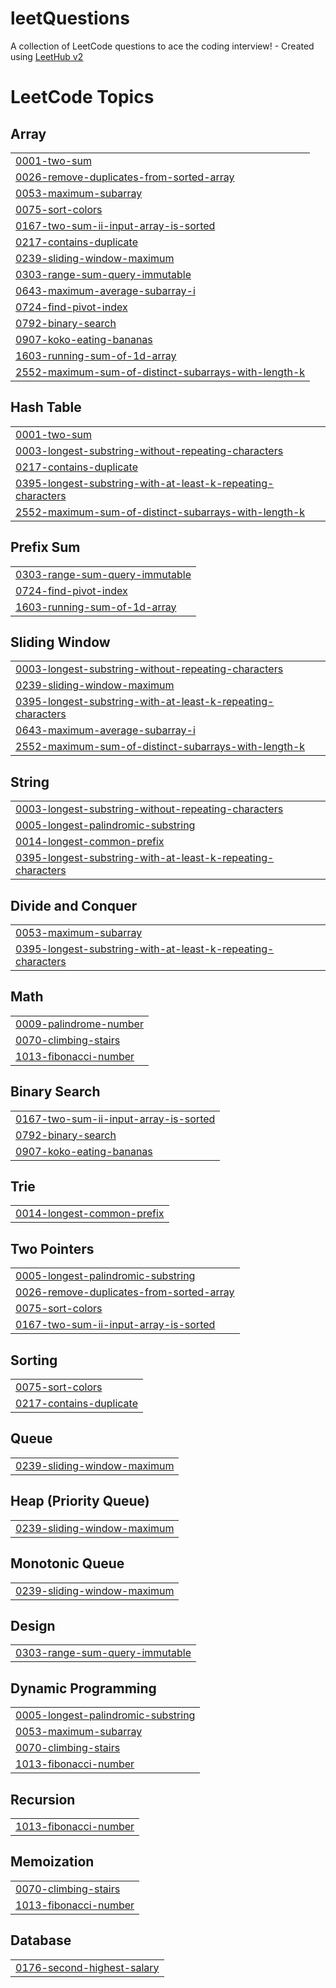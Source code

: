 # leetQuestions
A collection of LeetCode questions to ace the coding interview! - Created using [LeetHub v2](https://github.com/arunbhardwaj/LeetHub-2.0)

<!---LeetCode Topics Start-->
# LeetCode Topics
## Array
|  |
| ------- |
| [0001-two-sum](https://github.com/Aryaranjan13/leetQuestions/tree/master/0001-two-sum) |
| [0026-remove-duplicates-from-sorted-array](https://github.com/Aryaranjan13/leetQuestions/tree/master/0026-remove-duplicates-from-sorted-array) |
| [0053-maximum-subarray](https://github.com/Aryaranjan13/leetQuestions/tree/master/0053-maximum-subarray) |
| [0075-sort-colors](https://github.com/Aryaranjan13/leetQuestions/tree/master/0075-sort-colors) |
| [0167-two-sum-ii-input-array-is-sorted](https://github.com/Aryaranjan13/leetQuestions/tree/master/0167-two-sum-ii-input-array-is-sorted) |
| [0217-contains-duplicate](https://github.com/Aryaranjan13/leetQuestions/tree/master/0217-contains-duplicate) |
| [0239-sliding-window-maximum](https://github.com/Aryaranjan13/leetQuestions/tree/master/0239-sliding-window-maximum) |
| [0303-range-sum-query-immutable](https://github.com/Aryaranjan13/leetQuestions/tree/master/0303-range-sum-query-immutable) |
| [0643-maximum-average-subarray-i](https://github.com/Aryaranjan13/leetQuestions/tree/master/0643-maximum-average-subarray-i) |
| [0724-find-pivot-index](https://github.com/Aryaranjan13/leetQuestions/tree/master/0724-find-pivot-index) |
| [0792-binary-search](https://github.com/Aryaranjan13/leetQuestions/tree/master/0792-binary-search) |
| [0907-koko-eating-bananas](https://github.com/Aryaranjan13/leetQuestions/tree/master/0907-koko-eating-bananas) |
| [1603-running-sum-of-1d-array](https://github.com/Aryaranjan13/leetQuestions/tree/master/1603-running-sum-of-1d-array) |
| [2552-maximum-sum-of-distinct-subarrays-with-length-k](https://github.com/Aryaranjan13/leetQuestions/tree/master/2552-maximum-sum-of-distinct-subarrays-with-length-k) |
## Hash Table
|  |
| ------- |
| [0001-two-sum](https://github.com/Aryaranjan13/leetQuestions/tree/master/0001-two-sum) |
| [0003-longest-substring-without-repeating-characters](https://github.com/Aryaranjan13/leetQuestions/tree/master/0003-longest-substring-without-repeating-characters) |
| [0217-contains-duplicate](https://github.com/Aryaranjan13/leetQuestions/tree/master/0217-contains-duplicate) |
| [0395-longest-substring-with-at-least-k-repeating-characters](https://github.com/Aryaranjan13/leetQuestions/tree/master/0395-longest-substring-with-at-least-k-repeating-characters) |
| [2552-maximum-sum-of-distinct-subarrays-with-length-k](https://github.com/Aryaranjan13/leetQuestions/tree/master/2552-maximum-sum-of-distinct-subarrays-with-length-k) |
## Prefix Sum
|  |
| ------- |
| [0303-range-sum-query-immutable](https://github.com/Aryaranjan13/leetQuestions/tree/master/0303-range-sum-query-immutable) |
| [0724-find-pivot-index](https://github.com/Aryaranjan13/leetQuestions/tree/master/0724-find-pivot-index) |
| [1603-running-sum-of-1d-array](https://github.com/Aryaranjan13/leetQuestions/tree/master/1603-running-sum-of-1d-array) |
## Sliding Window
|  |
| ------- |
| [0003-longest-substring-without-repeating-characters](https://github.com/Aryaranjan13/leetQuestions/tree/master/0003-longest-substring-without-repeating-characters) |
| [0239-sliding-window-maximum](https://github.com/Aryaranjan13/leetQuestions/tree/master/0239-sliding-window-maximum) |
| [0395-longest-substring-with-at-least-k-repeating-characters](https://github.com/Aryaranjan13/leetQuestions/tree/master/0395-longest-substring-with-at-least-k-repeating-characters) |
| [0643-maximum-average-subarray-i](https://github.com/Aryaranjan13/leetQuestions/tree/master/0643-maximum-average-subarray-i) |
| [2552-maximum-sum-of-distinct-subarrays-with-length-k](https://github.com/Aryaranjan13/leetQuestions/tree/master/2552-maximum-sum-of-distinct-subarrays-with-length-k) |
## String
|  |
| ------- |
| [0003-longest-substring-without-repeating-characters](https://github.com/Aryaranjan13/leetQuestions/tree/master/0003-longest-substring-without-repeating-characters) |
| [0005-longest-palindromic-substring](https://github.com/Aryaranjan13/leetQuestions/tree/master/0005-longest-palindromic-substring) |
| [0014-longest-common-prefix](https://github.com/Aryaranjan13/leetQuestions/tree/master/0014-longest-common-prefix) |
| [0395-longest-substring-with-at-least-k-repeating-characters](https://github.com/Aryaranjan13/leetQuestions/tree/master/0395-longest-substring-with-at-least-k-repeating-characters) |
## Divide and Conquer
|  |
| ------- |
| [0053-maximum-subarray](https://github.com/Aryaranjan13/leetQuestions/tree/master/0053-maximum-subarray) |
| [0395-longest-substring-with-at-least-k-repeating-characters](https://github.com/Aryaranjan13/leetQuestions/tree/master/0395-longest-substring-with-at-least-k-repeating-characters) |
## Math
|  |
| ------- |
| [0009-palindrome-number](https://github.com/Aryaranjan13/leetQuestions/tree/master/0009-palindrome-number) |
| [0070-climbing-stairs](https://github.com/Aryaranjan13/leetQuestions/tree/master/0070-climbing-stairs) |
| [1013-fibonacci-number](https://github.com/Aryaranjan13/leetQuestions/tree/master/1013-fibonacci-number) |
## Binary Search
|  |
| ------- |
| [0167-two-sum-ii-input-array-is-sorted](https://github.com/Aryaranjan13/leetQuestions/tree/master/0167-two-sum-ii-input-array-is-sorted) |
| [0792-binary-search](https://github.com/Aryaranjan13/leetQuestions/tree/master/0792-binary-search) |
| [0907-koko-eating-bananas](https://github.com/Aryaranjan13/leetQuestions/tree/master/0907-koko-eating-bananas) |
## Trie
|  |
| ------- |
| [0014-longest-common-prefix](https://github.com/Aryaranjan13/leetQuestions/tree/master/0014-longest-common-prefix) |
## Two Pointers
|  |
| ------- |
| [0005-longest-palindromic-substring](https://github.com/Aryaranjan13/leetQuestions/tree/master/0005-longest-palindromic-substring) |
| [0026-remove-duplicates-from-sorted-array](https://github.com/Aryaranjan13/leetQuestions/tree/master/0026-remove-duplicates-from-sorted-array) |
| [0075-sort-colors](https://github.com/Aryaranjan13/leetQuestions/tree/master/0075-sort-colors) |
| [0167-two-sum-ii-input-array-is-sorted](https://github.com/Aryaranjan13/leetQuestions/tree/master/0167-two-sum-ii-input-array-is-sorted) |
## Sorting
|  |
| ------- |
| [0075-sort-colors](https://github.com/Aryaranjan13/leetQuestions/tree/master/0075-sort-colors) |
| [0217-contains-duplicate](https://github.com/Aryaranjan13/leetQuestions/tree/master/0217-contains-duplicate) |
## Queue
|  |
| ------- |
| [0239-sliding-window-maximum](https://github.com/Aryaranjan13/leetQuestions/tree/master/0239-sliding-window-maximum) |
## Heap (Priority Queue)
|  |
| ------- |
| [0239-sliding-window-maximum](https://github.com/Aryaranjan13/leetQuestions/tree/master/0239-sliding-window-maximum) |
## Monotonic Queue
|  |
| ------- |
| [0239-sliding-window-maximum](https://github.com/Aryaranjan13/leetQuestions/tree/master/0239-sliding-window-maximum) |
## Design
|  |
| ------- |
| [0303-range-sum-query-immutable](https://github.com/Aryaranjan13/leetQuestions/tree/master/0303-range-sum-query-immutable) |
## Dynamic Programming
|  |
| ------- |
| [0005-longest-palindromic-substring](https://github.com/Aryaranjan13/leetQuestions/tree/master/0005-longest-palindromic-substring) |
| [0053-maximum-subarray](https://github.com/Aryaranjan13/leetQuestions/tree/master/0053-maximum-subarray) |
| [0070-climbing-stairs](https://github.com/Aryaranjan13/leetQuestions/tree/master/0070-climbing-stairs) |
| [1013-fibonacci-number](https://github.com/Aryaranjan13/leetQuestions/tree/master/1013-fibonacci-number) |
## Recursion
|  |
| ------- |
| [1013-fibonacci-number](https://github.com/Aryaranjan13/leetQuestions/tree/master/1013-fibonacci-number) |
## Memoization
|  |
| ------- |
| [0070-climbing-stairs](https://github.com/Aryaranjan13/leetQuestions/tree/master/0070-climbing-stairs) |
| [1013-fibonacci-number](https://github.com/Aryaranjan13/leetQuestions/tree/master/1013-fibonacci-number) |
## Database
|  |
| ------- |
| [0176-second-highest-salary](https://github.com/Aryaranjan13/leetQuestions/tree/master/0176-second-highest-salary) |
<!---LeetCode Topics End-->